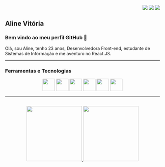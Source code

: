 
<div align="right">
<a href="https://www.linkedin.com/in/alinevitoria/" target="_blank"><img src="https://img.shields.io/badge/-LinkedIn-%230077B5?style=for-the-badge&logo=linkedin&logoColor=white" target="_blank"></a> 
<a href = "mailto:alinevitoriabsi@gmail.com"><img src="https://img.shields.io/badge/Gmail-D14836?style=for-the-badge&logo=gmail&logoColor=white" target="_blank"></a>
<a href="https://www.twitch.tv/alinepontocom" target="_blank"><img src="https://img.shields.io/badge/Twitch-9146FF?style=for-the-badge&logo=twitch&logoColor=white" target="_blank"></a>
</div>

## Aline Vitória
### Bem vindo ao meu perfil GitHub 👋

Olá, sou Aline, tenho 23 anos, Desenvolvedora Front-end, estudante de Sistemas de Informação e me aventuro no React.JS. 
___
### Ferramentas e Tecnologias

<div align="center" >
<img src="https://cdn.jsdelivr.net/gh/devicons/devicon/icons/react/react-original.svg" width="40" height="40"/> <img src="https://cdn.jsdelivr.net/gh/devicons/devicon/icons/javascript/javascript-plain.svg" width="40" height="40"/> <img src="https://cdn.jsdelivr.net/gh/devicons/devicon/icons/html5/html5-original.svg" width="40" height="40"/>
<img src="https://cdn.jsdelivr.net/gh/devicons/devicon/icons/css3/css3-original.svg" width="40" height="40"/>
<img src="https://cdn.jsdelivr.net/gh/devicons/devicon/icons/git/git-original.svg" width="40" height="40"/>
<img src="https://cdn.jsdelivr.net/gh/devicons/devicon/icons/flutter/flutter-original.svg" width="40" height="40"/>
</div>

___
<br>
<div align="center">
<a href="https://github.com/alinevitoriasi">
<img height="180em" src="https://github-readme-stats.vercel.app/api/top-langs/?username=alinevitoriasi&layout=compact&langs_count=7&theme=tokyonight"/>
<img height="180em" src="https://github-readme-stats.vercel.app/api?username=alinevitoriasi&show_icons=true&theme=tokyonight&include_all_commits=true&count_private=true"/>
</div>
  
